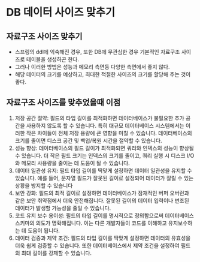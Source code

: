 # DB 데이터 사이즈 맞추기

## 자료구조 사이즈 맞추기
* 스프링의 ddl에 익숙해진 경우, 또한 DB에 무관심한 경우 기본적인 자료구조 사이즈로 테이블을 생성하곤 한다.
* 그러나 이러한 방법은 성능과 메모리 측면등 다양한 측면에서 좋지 않다.
* 해당 데이터의 크기를 예상하고, 최대한 적절한 사이즈의 크기를 할당해 주는 것이 좋다.

## 자료구조 사이즈를 맞추었을때 이점
1. 저장 공간 절약: 필드의 타입 길이를 최적화하면 데이터베이스가 불필요한 추가 공간을 사용하지 않도록 할 수 있습니다. 특히 대규모 데이터베이스 시스템에서는 이러한 작은 차이들이 전체 저장 용량에 큰 영향을 미칠 수 있습니다. 데이터베이스의 크기를 줄이면 디스크 공간 및 백업/복원 시간을 절약할 수 있습니다.
2. 성능 향상: 데이터베이스의 필드 길이가 최적화되면 쿼리와 인덱스의 성능이 향상될 수 있습니다. 더 작은 필드 크기는 인덱스의 크기를 줄이고, 쿼리 실행 시 디스크 I/O와 메모리 사용량을 줄이는 데 도움이 될 수 있습니다.
3. 데이터 일관성 유지: 필드 타입 길이를 딱맞게 설정하면 데이터 일관성을 유지할 수 있습니다. 예를 들어, 문자열 필드가 잘못된 길이로 설정되어 데이터가 잘릴 수 있는 상황을 방지할 수 있습니다
4. 보안 강화: 필드의 최적 길이로 설정하면 데이터베이스가 잠재적인 버퍼 오버런과 같은 보안 취약점에서 더욱 안전해집니다. 잘못된 길이의 데이터 입력이나 변조된 데이터가 발생할 가능성을 줄일 수 있습니다.
5. 코드 유지 보수 용이성: 필드의 타입 길이를 명시적으로 정의함으로써 데이터베이스 스키마의 의도가 명확해집니다. 이는 다른 개발자들이 코드를 이해하고 유지보수하는 데 도움이 됩니다.
6. 데이터 검증과 제약 조건: 필드의 타입 길이를 딱맞게 설정하면 데이터의 유효성을 더욱 쉽게 검증할 수 있습니다. 또한 데이터베이스에서 제약 조건을 설정하여 필드의 최대 길이를 강제할 수 있습니다.